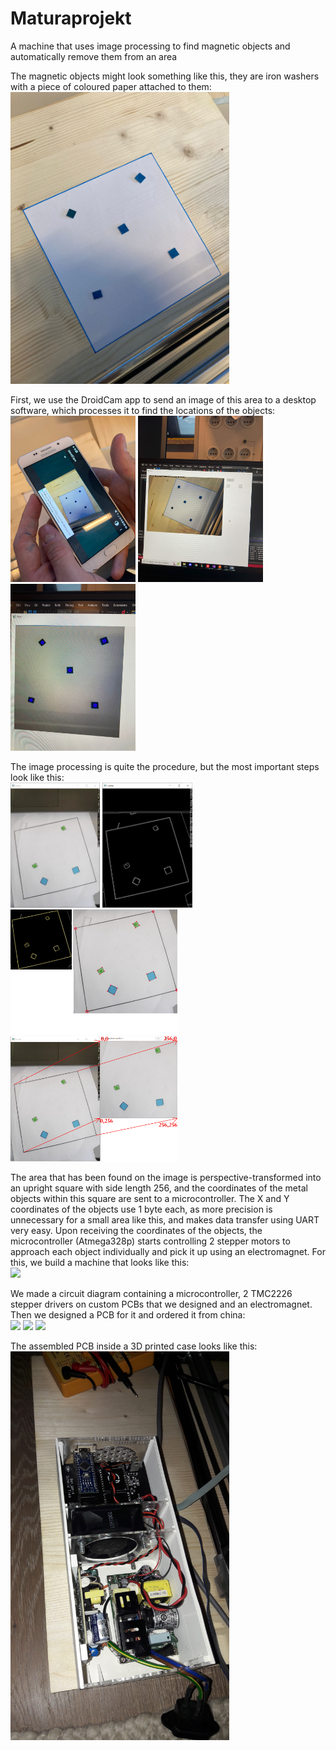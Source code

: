 # Maturaprojekt
A machine that uses image processing to find magnetic objects and automatically remove them from an area

The magnetic objects might look something like this, they are iron washers with a piece of coloured paper attached to them: <br />
<img src="https://github.com/BetterRage/Maturaprojekt/blob/master/Bilder/IMG-20220521-WA0000.jpg" width=350>

First, we use the DroidCam app to send an image of this area to a desktop software, which processes it to find the locations of the objects: <br />
<img src="https://github.com/BetterRage/Maturaprojekt/blob/master/Bilder/IMG-20220521-WA0001.jpg" width=200>
<img src="https://github.com/BetterRage/Maturaprojekt/blob/master/Bilder/IMG-20220521-WA0003.jpg" width=200>
<img src="https://github.com/BetterRage/Maturaprojekt/blob/master/Bilder/IMG-20220521-WA0004.jpg" width=200>

The image processing is quite the procedure, but the most important steps look like this: <br />
<img src="https://github.com/BetterRage/Maturaprojekt/blob/master/Presentation/input.PNG" height=200>
<img src="https://github.com/BetterRage/Maturaprojekt/blob/master/Presentation/canny.PNG" height=200>
<img src="https://github.com/BetterRage/Maturaprojekt/blob/master/Presentation/canny-corners.png" height=200>
<img src="https://github.com/BetterRage/Maturaprojekt/blob/master/Presentation/input-perspective.png" height=200>
<br />

The area that has been found on the image is perspective-transformed into an upright square with side length 256, and the coordinates of the metal objects within this square are sent to a microcontroller. The X and Y coordinates of the objects use 1 byte each, as more precision is unnecessary for a small area like this, and makes data transfer using UART very easy. Upon receiving the coordinates of the objects, the microcontroller (Atmega328p) starts controlling 2 stepper motors to approach each object individually and pick it up using an electromagnet. For this, we build a machine that looks like this: <br />
<img src="https://github.com/BetterRage/Maturaprojekt/blob/master/Bilder/Bild1.png" width=350>

We made a circuit diagram containing a microcontroller, 2 TMC2226 stepper drivers on custom PCBs that we designed and an electromagnet. Then we designed a PCB for it and ordered it from china: <br /> 
<img src="https://github.com/BetterRage/Maturaprojekt/blob/master/Bilder/Schaltung.PNG" height=200>
<img src="https://github.com/BetterRage/Maturaprojekt/blob/master/Bilder/copperbottom.png" height=200>
<img src="https://github.com/BetterRage/Maturaprojekt/blob/master/Bilder/coppertop.PNG" height=200>

The assembled PCB inside a 3D printed case looks like this: <br />
<img src="https://github.com/BetterRage/Maturaprojekt/blob/master/Bilder/20220614_203405.jpg" width=350>

